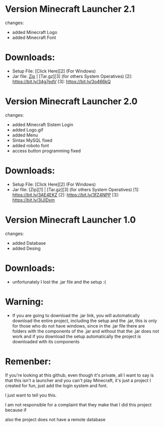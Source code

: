 # Version Minecraft Launcher 2.1
changes:
- added Minecraft Logo
- added Minecraft Font

# Downloads:

- Setup File: [Click Here][2] (For Windows)
- Jar file: [Zip](https://bit.ly/3rUnRUM "Zip") | [Tar.gz][3] (for others System Operatives)
[2]: https://bit.ly/34g7edV
[3]: https://bit.ly/3o466kQ

# Version Minecraft Launcher 2.0
changes:
- added Minecraft Sistem Login
- added Logo.gif
- added Menu
- Sintax MySQL fixed
- added roboto font
- access button programming fixed

# Downloads:

- Setup File: [Click Here][2] (For Windows)
- Jar file: [Zip][1] | [Tar.gz][3] (for others System Operatives)
[1]: https://bit.ly/3AE4EKZ
[2]: https://bit.ly/3fZ4NPP
[3]: https://bit.ly/3IJIDxm

# Version Minecraft Launcher 1.0
changes:
- added Database
- added Desing

# Downloads:

- unfortunately I lost the .jar file and the setup :(

# Warning:

- If you are going to download the .jar link, you will automatically download the entire project, including the setup and the .jar, this is only for those who do not have windows, since in the .jar file there are folders with the components of the .jar and without that the .jar does not work and if you download the setup automatically the project is downloaded with its components

# Remenber:
If you're looking at this github, even though it's private,
all I want to say is that this isn't a launcher and you can't play Minecraft, 
it's just a project I created for fun, just add the login system and font.

I just want to tell you this.

I am not responsible for a complaint that they make that I did this project because if

also the project does not have a remote database
